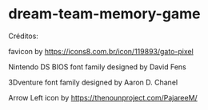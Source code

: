 # dream-team-memory-game

Créditos:

favicon by https://icons8.com.br/icon/119893/gato-pixel

Nintendo DS BIOS font family designed by David Fens

3Dventure font family designed by Aaron D. Chanel

Arrow Left icon by https://thenounproject.com/PajareeM/